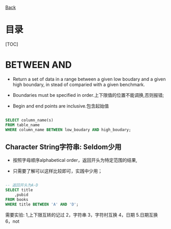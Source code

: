 [Back](../../index.md)

# 目录
[TOC]

# BETWEEN AND

- Return a set of data in a range between a given low boudary and a given high boundary, in stead of comparied with a given benchmark.

- Boundaries must be specified in order.上下限值的位置不能调换,否则报错;

- Begin and end points are inclusive.包含起始值

```sql

SELECT column_name(s)
FROM table_name
WHERE column_name BETWEEN low_boudary AND high_boudary;

```

## Character String字符串: Seldom少用

- 按照字母顺序alphabetical order，返回开头为特定范围的结果,

- 只需要了解可以这样比较即可，实践中少用；

```sql

-- 返回开头为A-D
SELECT title
    ,pubid
FROM books
WHERE title BETWEEN 'A' AND 'D';

```

需要实验:
1,上下限互转的记过
2，字符串
3，字符村互换
4，日期
5.日期互换
6，not
